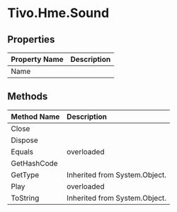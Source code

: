# Tivo.Hme.Sound #

## Properties ##
| **Property Name** | **Description** |
|:------------------|:----------------|
| Name |  |

## Methods ##
| **Method Name** | **Description** |
|:----------------|:----------------|
| Close |  |
| Dispose |  |
| Equals | overloaded |
| GetHashCode |  |
| GetType | Inherited from System.Object. |
| Play | overloaded |
| ToString | Inherited from System.Object. |
